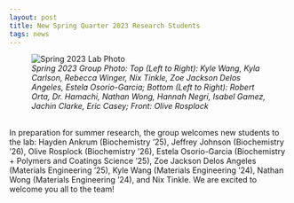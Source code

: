 ```yaml
---
layout: post
title: New Spring Quarter 2023 Research Students
tags: news
---
```


<figure>
  <img src="https://lesliehamachi.github.io/images/2023_04_21_LabPhoto.jpg" alt="Spring 2023 Lab Photo" title="Spring 2023 Lab Photo" />
  <figcaption><em>Spring 2023 Group Photo: Top (Left to Right): Kyle Wang, Kyla Carlson, Rebecca Winger, Nix Tinkle, Zoe Jackson Delos Angeles, Estela Osorio-Garcia; 
    Bottom (Left to Right): Robert Orta, Dr. Hamachi, Nathan Wong, Hannah Negri, Isabel Gamez, Jachin Clarke, Eric Casey;
    Front: Olive Rosplock</em></figcaption>
</figure>  
<br>
In preparation for summer research, the group welcomes new students to the lab: Hayden Ankrum (Biochemistry ’25), Jeffrey Johnson (Biochemistry ’26), Olive Rosplock (Biochemistry ’26), Estela Osorio-Garcia (Biochemistry + Polymers and Coatings Science ’25), Zoe Jackson Delos Angeles (Materials Engineering ’25), Kyle Wang (Materials Engineering ’24), Nathan Wong (Materials Engineering ’24), and Nix Tinkle. We are excited to welcome you all to the team!
